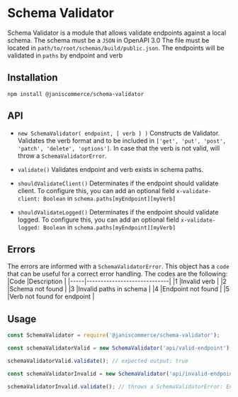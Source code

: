 # Schema Validator

Schema Validator is a module that allows validate endpoints against a local schema.
The schema must be a `JSON` in OpenAPI 3.0
The file must be located in `path/to/root/schemas/build/public.json`.
The endpoints will be validated in `paths` by endpoint and verb

## Installation

```
npm install @janiscommerce/schema-validator
```

## API

- `new SchemaValidator( endpoint, [ verb ] )`
Constructs de Validator.
Validates the verb format and to be included in `['get', 'put', 'post', 'patch', 'delete', 'options']`.
In case that the verb is not valid, will throw a `SchemaValidatorError`.

- `validate()`
Validates endpoint and verb exists in schema paths.

- `shouldValidateClient()`
Determinates if the endpoint should validate client.
To configure this, you can add an optional field `x-validate-client: Boolean` in `schema.paths[myEndpoint][myVerb]`

- `shouldValidateLogged()`
Determinates if the endpoint should validate logged.
To configure this, you can add an optional field `x-validate-logged: Boolean` in `schema.paths[myEndpoint][myVerb]`

## Errors

The errors are informed with a `SchemaValidatorError`.
This object has a `code` that can be useful for a correct error handling.
The codes are the following:
|Code	|Description						|
|-----|-----------------------------|
|1		|Invalid verb 						|
|2		|Schema not found 				|
|3		|Invalid paths in schema 		|
|4		|Endpoint not found 				|
|5		|Verb not found for endpoint 	|


## Usage

```js
const SchemaValidator = require('@janiscommerce/schema-validator');

const schemaValidatorValid = new SchemaValidator('api/valid-endpoint'); // default verb: 'get'

schemaValidatorValid.validate(); // expected output: true

const schemaValidatorInvalid = new SchemaValidator('api/invalid-endpoint', 'post');

schemaValidatorInvalid.validate(); // throws a SchemaValidatorError: Endpoint not found in schema.paths
```